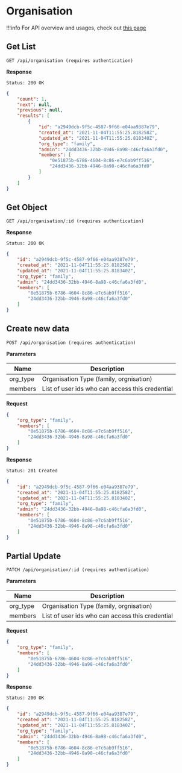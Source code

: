 # Organisation

!!!info
    For API overview and usages, check out [this page](0-overview.md)

## Get List

```
GET /api/organisation (requires authentication)
```

**Response**
```
Status: 200 OK
```
```json
{
    "count": 1,
    "next": null,
    "previous": null,
    "results": [
        {
            "id": "a2949dcb-9f5c-4587-9f66-e04aa9387e79",
            "created_at": "2021-11-04T11:55:25.818258Z",
            "updated_at": "2021-11-04T11:55:25.818340Z",
            "org_type": "family",
            "admin": "24dd3436-32bb-4946-8a98-c46cfa6a3fd0",
            "members": [
                "0e51875b-6786-4604-8c86-e7c6ab9ff516",
                "24dd3436-32bb-4946-8a98-c46cfa6a3fd0"
            ]
        }
    ]
}
```

## Get Object

```
GET /api/organisation/:id (requires authentication)
```

**Response**
```
Status: 200 OK
```
```json
{
    "id": "a2949dcb-9f5c-4587-9f66-e04aa9387e79",
    "created_at": "2021-11-04T11:55:25.818258Z",
    "updated_at": "2021-11-04T11:55:25.818340Z",
    "org_type": "family",
    "admin": "24dd3436-32bb-4946-8a98-c46cfa6a3fd0",
    "members": [
        "0e51875b-6786-4604-8c86-e7c6ab9ff516",
        "24dd3436-32bb-4946-8a98-c46cfa6a3fd0"
    ]
}
```


## Create new data

```
POST /api/organisation (requires authentication)
```

**Parameters**

Name     | Description
---------|-------------------------------------
org_type | Organisation Type (family, orgnisation)
members | List of user ids who can access this credential

**Request**
```json
{
    "org_type": "family",
    "members": [
        "0e51875b-6786-4604-8c86-e7c6ab9ff516",
        "24dd3436-32bb-4946-8a98-c46cfa6a3fd0"
    ]
}
```

**Response**
```
Status: 201 Created
```
```json
{
    "id": "a2949dcb-9f5c-4587-9f66-e04aa9387e79",
    "created_at": "2021-11-04T11:55:25.818258Z",
    "updated_at": "2021-11-04T11:55:25.818340Z",
    "org_type": "family",
    "admin": "24dd3436-32bb-4946-8a98-c46cfa6a3fd0",
    "members": [
        "0e51875b-6786-4604-8c86-e7c6ab9ff516",
        "24dd3436-32bb-4946-8a98-c46cfa6a3fd0"
    ]
}
```


## Partial Update

```
PATCH /api/organisation/:id (requires authentication)
```

**Parameters**

Name     | Description
---------|-------------------------------------
org_type | Organisation Type (family, orgnisation)
members | List of user ids who can access this credential

**Request**
```json
{
    "org_type": "family",
    "members": [
        "0e51875b-6786-4604-8c86-e7c6ab9ff516",
        "24dd3436-32bb-4946-8a98-c46cfa6a3fd0"
    ]
}
```

**Response**
```
Status: 200 OK
```
```json
{
    "id": "a2949dcb-9f5c-4587-9f66-e04aa9387e79",
    "created_at": "2021-11-04T11:55:25.818258Z",
    "updated_at": "2021-11-04T11:55:25.818340Z",
    "org_type": "family",
    "admin": "24dd3436-32bb-4946-8a98-c46cfa6a3fd0",
    "members": [
        "0e51875b-6786-4604-8c86-e7c6ab9ff516",
        "24dd3436-32bb-4946-8a98-c46cfa6a3fd0"
    ]
}
```
